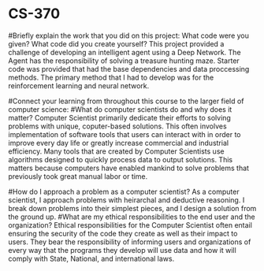 # CS-370

#Briefly explain the work that you did on this project: What code were you given? What code did you create yourself?
This project provided a challenge of developing an intelligent agent using a Deep Network. The Agent has the responsibility of solving a treasure hunting maze. Starter code was provided that had the base dependencies and data proccessing methods. The primary method that I had to develop was for the reinforcement learning and neural network. 
  
#Connect your learning from throughout this course to the larger field of computer science:
#What do computer scientists do and why does it matter?
Computer Scientist primarily dedicate their efforts to solving problems with unique, coputer-based solutions. This often involves implementation of software tools that users can interact with in order to improve every day life or greatly increase commercial and industrial efficiency. Many tools that are created by Computer Scientists use algorithms designed to quickly process data to output solutions. This matters because computers have enabled mankind to solve problems that previously took great manual labor or time. 

#How do I approach a problem as a computer scientist?
As a computer scientist, I approach problems with heirarchal and deductive reasoning. I break down problems into their simplest pieces, and I design a solution from the ground up. 
#What are my ethical responsibilities to the end user and the organization?
Ethical responsibilities for the Computer Scientist often entail ensuring the security of the code they create as well as their impact to users. They bear the responsibility of informing users and organizations of every way that the programs they develop will use data and how it will comply with State, National, and international laws. 
